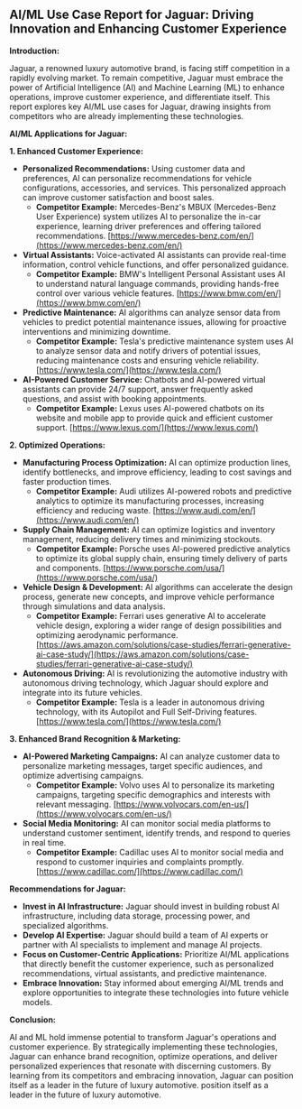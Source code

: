 ## AI/ML Use Case Report for Jaguar: Driving Innovation and Enhancing Customer Experience

**Introduction:**

Jaguar, a renowned luxury automotive brand, is facing stiff competition in a rapidly evolving market. To remain competitive, Jaguar must embrace the power of Artificial Intelligence (AI) and Machine Learning (ML) to enhance operations, improve customer experience, and differentiate itself. This report explores key AI/ML use cases for Jaguar, drawing insights from competitors who are already implementing these technologies. 

**AI/ML Applications for Jaguar:**

**1. Enhanced Customer Experience:**

* **Personalized Recommendations:** Using customer data and preferences, AI can personalize recommendations for vehicle configurations, accessories, and services. This personalized approach can improve customer satisfaction and boost sales. 
    * **Competitor Example:** Mercedes-Benz's MBUX (Mercedes-Benz User Experience) system utilizes AI to personalize the in-car experience, learning driver preferences and offering tailored recommendations. [https://www.mercedes-benz.com/en/](https://www.mercedes-benz.com/en/)
* **Virtual Assistants:** Voice-activated AI assistants can provide real-time information, control vehicle functions, and offer personalized guidance.
    * **Competitor Example:** BMW's Intelligent Personal Assistant uses AI to understand natural language commands, providing hands-free control over various vehicle features. [https://www.bmw.com/en/](https://www.bmw.com/en/)
* **Predictive Maintenance:** AI algorithms can analyze sensor data from vehicles to predict potential maintenance issues, allowing for proactive interventions and minimizing downtime.
    * **Competitor Example:** Tesla's predictive maintenance system uses AI to analyze sensor data and notify drivers of potential issues, reducing maintenance costs and ensuring vehicle reliability. [https://www.tesla.com/](https://www.tesla.com/)
* **AI-Powered Customer Service:** Chatbots and AI-powered virtual assistants can provide 24/7 support, answer frequently asked questions, and assist with booking appointments. 
    * **Competitor Example:** Lexus uses AI-powered chatbots on its website and mobile app to provide quick and efficient customer support. [https://www.lexus.com/](https://www.lexus.com/)

**2. Optimized Operations:**

* **Manufacturing Process Optimization:** AI can optimize production lines, identify bottlenecks, and improve efficiency, leading to cost savings and faster production times.
    * **Competitor Example:** Audi utilizes AI-powered robots and predictive analytics to optimize its manufacturing processes, increasing efficiency and reducing waste. [https://www.audi.com/en/](https://www.audi.com/en/)
* **Supply Chain Management:** AI can optimize logistics and inventory management, reducing delivery times and minimizing stockouts.
    * **Competitor Example:** Porsche uses AI-powered predictive analytics to optimize its global supply chain, ensuring timely delivery of parts and components. [https://www.porsche.com/usa/](https://www.porsche.com/usa/)
* **Vehicle Design & Development:** AI algorithms can accelerate the design process, generate new concepts, and improve vehicle performance through simulations and data analysis.
    * **Competitor Example:** Ferrari uses generative AI to accelerate vehicle design, exploring a wider range of design possibilities and optimizing aerodynamic performance. [https://aws.amazon.com/solutions/case-studies/ferrari-generative-ai-case-study/](https://aws.amazon.com/solutions/case-studies/ferrari-generative-ai-case-study/)
* **Autonomous Driving:** AI is revolutionizing the automotive industry with autonomous driving technology, which Jaguar should explore and integrate into its future vehicles.
    * **Competitor Example:** Tesla is a leader in autonomous driving technology, with its Autopilot and Full Self-Driving features. [https://www.tesla.com/](https://www.tesla.com/)

**3. Enhanced Brand Recognition & Marketing:**

* **AI-Powered Marketing Campaigns:** AI can analyze customer data to personalize marketing messages, target specific audiences, and optimize advertising campaigns.
    * **Competitor Example:** Volvo uses AI to personalize its marketing campaigns, targeting specific demographics and interests with relevant messaging. [https://www.volvocars.com/en-us/](https://www.volvocars.com/en-us/)
* **Social Media Monitoring:** AI can monitor social media platforms to understand customer sentiment, identify trends, and respond to queries in real time.
    * **Competitor Example:** Cadillac uses AI to monitor social media and respond to customer inquiries and complaints promptly. [https://www.cadillac.com/](https://www.cadillac.com/)

**Recommendations for Jaguar:**

* **Invest in AI Infrastructure:** Jaguar should invest in building robust AI infrastructure, including data storage, processing power, and specialized algorithms.
* **Develop AI Expertise:** Jaguar should build a team of AI experts or partner with AI specialists to implement and manage AI projects.
* **Focus on Customer-Centric Applications:** Prioritize AI/ML applications that directly benefit the customer experience, such as personalized recommendations, virtual assistants, and predictive maintenance.
* **Embrace Innovation:** Stay informed about emerging AI/ML trends and explore opportunities to integrate these technologies into future vehicle models.

**Conclusion:**

AI and ML hold immense potential to transform Jaguar's operations and customer experience. By strategically implementing these technologies, Jaguar can enhance brand recognition, optimize operations, and deliver personalized experiences that resonate with discerning customers. By learning from its competitors and embracing innovation, Jaguar can position itself as a leader in the future of luxury automotive. 
 position itself as a leader in the future of luxury automotive.